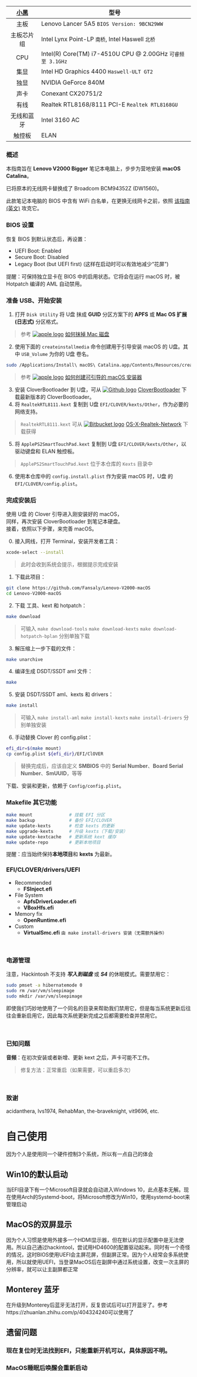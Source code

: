 [小黑](http://www.lenovo.com.cn/product/50081.html "LENOVO 小新 V2000 Bigger 版") | 型号
:-: | -
主板 | Lenovo Lancer 5A5 `BIOS Version: 9BCN29WW`
主板芯片组 | Intel Lynx Point-LP `南桥`, Intel Haswell `北桥`
CPU | Intel(R) Core(TM) i7-4510U CPU @ 2.00GHz `可睿频至 3.1GHz`
集显 | Intel HD Graphics 4400 `Haswell-ULT GT2`
独显 | NVIDIA GeForce 840M
声卡 | Conexant CX20751/2
有线 | Realtek RTL8168/8111 PCI-E `Realtek RTL8168GU`
无线和蓝牙| Intel 3160 AC
触控板 | ELAN

### 概述
本指南旨在 **Lenovo V2000 Bigger** 笔记本电脑上，步步为营地安装 **macOS Catalina**。

已将原本的无线网卡替换成了 Broadcom BCM94352Z (DW1560)。

此款笔记本电脑的 BIOS 中含有 WiFi 白名单，在更换无线网卡之前，依照 [该指南(英文)](https://www.tonymacx86.com/threads/guide-lenovo-g50-70-and-z50-70-bios-whitelist-removal.187340/) 攻克它。

### BIOS 设置
恢复 BIOS 到默认状态后，再设置：
- UEFI Boot: Enabled
- Secure Boot: Disabled
- Legacy Boot (but UEFI first) (这样在启动时可以有效地减少“花屏”)

提醒：可保持独立显卡在 BIOS 中的启用状态。它将会在运行 macOS 时，被 Hotpatch 编译的 AML 自动禁用。

### 准备 USB、开始安装
1. 打开 `Disk Utility` 将 U盘 抹成 **GUID** 分区方案下的 **APFS** 或 **Mac OS 扩展(日志式)** 分区格式。
> 参考 [![apple logo](logos/apple.svg)](#) [如何抹掉 Mac 磁盘](https://support.apple.com/zh-cn/HT208496)
2. 使用下面的 `createinstallmedia` 命令创建用于引导安装 macOS 的 U盘。其中 `USB_Volume` 为你的 U盘 卷名。
```sh
sudo /Applications/Install\ macOS\ Catalina.app/Contents/Resources/createinstallmedia --volume /Volumes/USB_Volume
```
> 参考 [![apple logo](logos/apple.svg)](#) [如何创建可引导的 macOS 安装器](https://support.apple.com/zh-cn/HT201372)
3. 安装 CloverBootloader 到 U盘，可从 [![Github logo](logos/github.svg)](#) [CloverBootloader](https://github.com/CloverHackyColor/CloverBootloader/releases) 下载最新版本的 CloverBootloader。
4. 将 `RealtekRTL8111.kext` 复制到 U盘 `EFI/CLOVER/kexts/Other`，作为必要的网络支持。
> `RealtekRTL8111.kext` 可从 [![Bitbucket logo](logos/bitbucket.svg)](#) [OS-X-Realtek-Network](https://bitbucket.org/RehabMan/os-x-realtek-network/downloads/) 下载获得
5. 将 `ApplePS2SmartTouchPad.kext` 复制到 U盘 `EFI/CLOVER/kexts/Other`，以驱动键盘和 ELAN 触控板。
> `ApplePS2SmartTouchPad.kext` 位于本仓库的 `Kexts` 目录中
6. 使用本仓库中的 `config.install.plist` 作为安装 macOS 时，U盘 的 `EFI/CLOVER/config.plist`。

### 完成安装后
使用 U盘 的 Clover 引导进入刚安装好的 macOS，  
同样，再次安装 CloverBootloader 到笔记本硬盘。  
接着，依照以下步骤，来完善 macOS。

0. 接入网线，打开 Terminal，安装开发者工具：
```sh
xcode-select --install
```
> 此时会收到系统会提示，根据提示完成安装
1. 下载此项目：
```sh
git clone https://github.com/Fansaly/Lenovo-V2000-macOS
cd Lenovo-V2000-macOS
```
2. 下载 工具、kext 和 hotpatch：
```sh
make download
```
> 可输入 `make download-tools` `make download-kexts` `make download-hotpatch-bplan` 分别单独下载
3. 解压缩上一步下载的文件：
```sh
make unarchive
```
4. 编译生成 DSDT/SSDT aml 文件：
```sh
make
```
5. 安装 DSDT/SSDT aml、kexts 和 drivers：
```sh
make install
```
> 可输入 `make install-aml` `make install-kexts` `make install-drivers` 分别单独安装
6. 手动替换 Clover 的 config.plist：
```sh
efi_dir=$(make mount)
cp config.plist ${efi_dir}/EFI/ClOVER
```
> 替换完成后，应该自定义 **SMBIOS** 中的 **Serial Number**、**Board Serial Number**、**SmUUID**，等等

下载、安装和更新，依赖于 `Config/config.plist`。

### Makefile 其它功能
```sh
make mount              # 挂载 EFI 分区
make backup             # 备份 EFI/CLOVER
make update-kexts       # 检查 kexts 的更新
make upgrade-kexts      # 升级 kexts（下载/安装）
make update-kextcache   # 更新系统 kext 缓存
make update-repo        # 更新本地项目
```
提醒：应当始终保持**本地项目**和 **kexts** 为最新。

### EFI/CLOVER/drivers/UEFI
  - Recommended
    - **FSInject.efi**
  - File System
    - **ApfsDriverLoader.efi**
    - **VBoxHfs.efi**
  - Memory fix
    - **OpenRuntime.efi**
  - Custom
    - **VirtualSmc.efi** `由 make install-drivers 安装（无需额外操作）`

&nbsp;

### 电源管理
注意，Hackintosh 不支持 _**写入到磁盘**_ 或 _**S4**_ 的休眠模式。需要禁用它：
```sh
sudo pmset -a hibernatemode 0
sudo rm /var/vm/sleepimage
sudo mkdir /var/vm/sleepimage
```
即使我们巧妙地使用了一个同名的目录来帮助我们禁用它，但是每当系统更新后往往会重新启用它，因此每次系统更新完成之后都需要检查并禁用它。

&nbsp;

### 已知问题
**音频**：在初次安装或者新增、更新 kext 之后，声卡可能不工作。
> 修复方法：正常重启（如果需要，可以重启多次）

&nbsp;

### 致谢
acidanthera, lvs1974, RehabMan, the-braveknight, vit9696, etc.

# 自己使用
因为个人是使用同一个硬件控制3个系统，所以有一点自己的体会
## Win10的默认启动
当EFI目录下有一个Microsoft目录就会自动进入Windows 10，此点基本无解。现在使用Arch的Systemd-boot，将Microsoft修改为Win10，使用systemd-boot来管理启动
## MacOS的双屏显示
因为个人习惯是使用外接多一个HDMI显示器，但在默认的显示配置中是无法使用。所以自己通过hackintool，尝试用HD4600的配置驱动起来。同时有一个奇怪的情况，这时BIOS使用UEFI会主屏花屏，但副屏正常。因为个人经常会多系统使用，所以就使用UEFI，当登录MacOS后在副屏中通过系统设置，改变一次主屏的分辨率，就可以让主副屏都正常
## Monterey 蓝牙
在升级到Monterey后蓝牙无法打开，反复尝试后可以打开蓝牙了。参考https://zhuanlan.zhihu.com/p/404324240可以使用了
## 遗留问题
### 现在复位时无法找到EFI，只能重新开机可以，具体原因不明。
### MacOS睡眠后唤醒会重新启动
